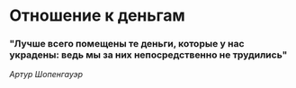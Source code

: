 # Отношение к деньгам

### "Лучше всего помещены те деньги, которые у нас украдены: ведь мы за них непосредственно не трудились"
 *Артур Шопенгауэр*
